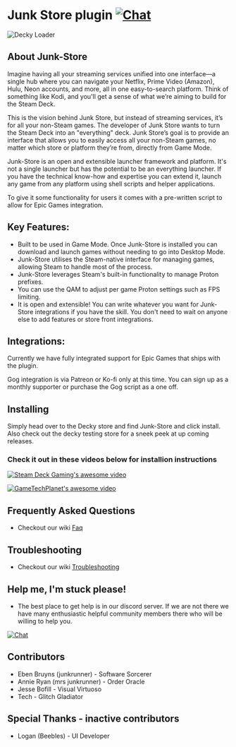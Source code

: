 # Junk Store plugin [![Chat](https://img.shields.io/badge/chat-on%20discord-7289da.svg)](https://discord.gg/Dy7JUNc44A)

![Decky Loader](https://img.shields.io/badge/dynamic/json?url=https%3A%2F%2Fplugins.deckbrew.xyz%2Fplugins&query=%24%5B%3F(%40.name%20%3D%3D%20'Junk-Store')%5D.downloads&suffix=%20installs&label=decky&color=3ea6a3)

## About Junk-Store
Imagine having all your streaming services unified into one interface—a single hub where you can navigate your Netflix, Prime Video (Amazon), Hulu, Neon accounts, and more, all in one easy-to-search platform. Think of something like Kodi, and you'll get a sense of what we’re aiming to build for the Steam Deck.

This is the vision behind Junk Store, but instead of streaming services, it’s for all your non-Steam games. The developer of Junk Store wants to turn the Steam Deck into an "everything" deck. Junk Store’s goal is to provide an interface that allows you to easily access all your non-Steam games, no matter which store or platform they’re from, directly from Game Mode.

Junk-Store is an open and extensible launcher framework and platform. It's not a single launcher but has the potential to be an everything launcher. If you have the technical know-how and expertise you can extend it, launch any game from any platform using shell scripts and helper applications.

To give it some functionality for users it comes with a pre-written script to allow for Epic Games integration.

## Key Features:
- Built to be used in Game Mode. Once Junk-Store is installed you can download and launch games without needing to go into Desktop Mode.
- Junk-Store utilises the Steam-native interface for managing games, allowing Steam to handle most of the process.
- Junk-Store leverages Steam's built-in functionality to manage Proton prefixes.
- You can use the QAM to adjust per game Proton settings such as FPS limiting.
- It is open and extensible! You can write whatever you want for Junk-Store integrations if you have the skill. You don't need to wait on anyone else to add features or store front integrations.

## Integrations:
Currently we have fully integrated support for Epic Games that ships with the plugin.

Gog integration is via Patreon or Ko-fi only at this time. You can sign up as a monthly supporter or purchase the Gog script as a one off.


## Installing

Simply head over to the Decky store and find Junk-Store and click install. Also check out the decky testing store for a sneek peek at up coming releases.

### Check it out in these videos below for installion instructions

[![Steam Deck Gaming's awesome video](https://i.ytimg.com/vi/u9Z66HMD31Y/hqdefault.jpg)](https://www.youtube.com/watch?v=u9Z66HMD31Y)


[![GameTechPlanet's awesome video](https://i.ytimg.com/vi/tgc7yiKtpW0/hqdefault.jpg)](https://www.youtube.com/watch?v=tgc7yiKtpW0?si=6SyGMX_VHHDm0QhV)

## Frequently Asked Questions

- Checkout our wiki [Faq](https://wiki.junkstore.xyz/wiki/Help:FAQ/Plugin_FAQ)

## Troubleshooting

- Checkout our wiki [Troubleshooting](https://wiki.junkstore.xyz/wiki/Help:Troubleshooting)

## Help me, I'm stuck please!

- The best place to get help is in our discord server. If we are not there we have many enthusiastic helpful community members there who will be willing to help you.

[![Chat](https://img.shields.io/badge/chat-on%20discord-7289da.svg)](https://discord.gg/Dy7JUNc44A)



## Contributors
- Eben Bruyns (junkrunner) - Software Sorcerer
- Annie Ryan (mrs junkrunner) - Order Oracle
- Jesse Bofill - Visual Virtuoso
- Tech - Glitch Gladiator
## Special Thanks - inactive contributors
- Logan (Beebles) - UI Developer
